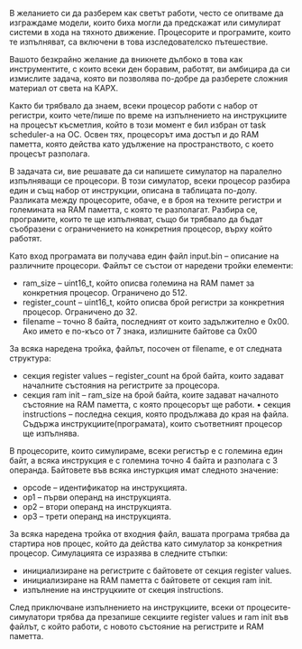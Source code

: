 В желанието си да разберем как светът работи, често се опитваме да изграждаме модели, които биха
могли да предскажат или симулират системи в хода на тяхното движение. Процесорите и програмите,
които те изпълняват, са включени в това изследователско пътешествие.


Вашото безкрайно желание да вникнете дълбоко в това как инструментите, с които всеки ден боравим, работят, ви амбицира да си измислите задача, която ви позволява по-добре да разберете сложния
материал от света на КАРХ.


Както би трябвало да знаем, всеки процесор работи с набор от регистри, които чете/пише по време
на изпълнението на инструкциите на процесът късметлия, който в този момент е бил избран от task
scheduler-а на ОС. Освен тях, процесорът има достъп и до RAM паметта, която действа като удължение
на пространството, с което процесът разполага.


В задачата си, вие решавате да си напишете симулатор на паралелно изпълняващи се процесори.
В този симулатор, всеки процесор разбира един и същ набор от инструкции, описана в таблицата
по-долу. Разликата между процесорите, обаче, е в броя на техните регистри и големината на RAM
паметта, с която те разполагат. Разбира се, програмите, които те ще изпълняват, също би трябвало
да бъдат съобразени с ограничението на конкретния процесор, върху който работят.


Като вход програмата ви получава един файл input.bin – описание на различните процесори. Файлът
се състои от наредени тройки елементи:
- ram_size – uint16_t, който описва големина на RAM памет за конкретния процесор. Ограничено до 512.
- register_count – uint16_t, който описва брой регистри за конкретния процесор. Ограничено до 32.
- filename – точно 8 байта, последният от които задължително е 0x00. Ако името е по-късо от 7 знака, излишните байтове са 0x00


За всяка наредена тройка, файлът, посочен от filename, е от следната структура:
- секция register values – register_count на брой байта, които задават началните състояния на регистрите за процесора.
- секция ram init – ram_size на брой байта, коите задават началното състояние на RAM паметта, с която процесорът ще работи.
• секция instructions – последна секция, която продължава до края на файла. Съдържа инструкциите(програмата), които съответният процесор ще изпълнява.


В процесорите, които симулираме, всеки регистър е с големина един байт, а всяка инструкция е
с големина точно 4 байта и разполага с 3 операнда. Байтовете във всяка инстуркция имат следното
значение:
- opcode – идентификатор на инструкцията.
- op1 – първи операнд на инструкцията.
- op2 – втори операнд на инструкцията.
- op3 – трети операнд на инструкцията.


За всяка наредена тройка от входния файл, вашата програма трябва да стартира нов процес, който да
действа като симулатор за конкретния процесор. Симулацията се изразява в следните стъпки:
- инициализиране на регистрите с байтовете от секция register values.
- инициализиране на RAM паметта с байтовете от секция ram init.
- изпълнение на инструцкиите от скеция instructions.


След приключване изпълнението на инструкциите, всеки от процесите-симулатори трябва да презапише секциите register values и ram init във файлът, с който работи, с новото състояние на регистрите
и RAM паметта.
